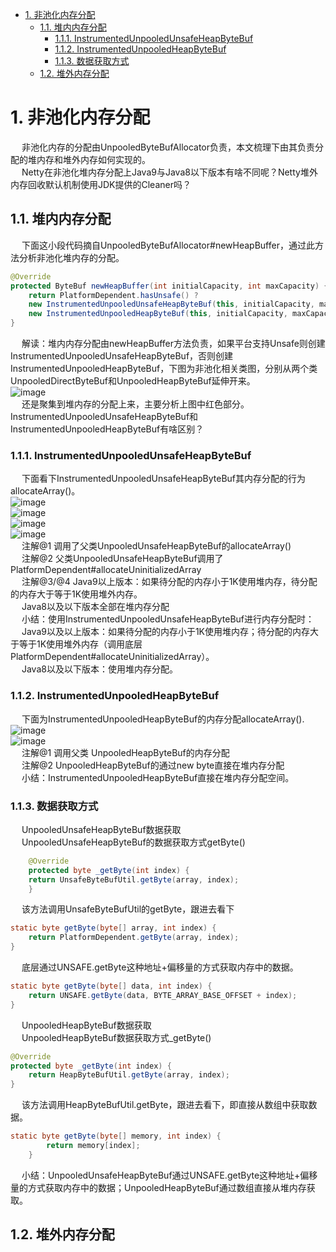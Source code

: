 

<!-- TOC -->

- [1. 非池化内存分配](#1-非池化内存分配)
    - [1.1. 堆内内存分配](#11-堆内内存分配)
        - [1.1.1. InstrumentedUnpooledUnsafeHeapByteBuf](#111-instrumentedunpooledunsafeheapbytebuf)
        - [1.1.2. InstrumentedUnpooledHeapByteBuf](#112-instrumentedunpooledheapbytebuf)
        - [1.1.3. 数据获取方式](#113-数据获取方式)
    - [1.2. 堆外内存分配](#12-堆外内存分配)

<!-- /TOC -->

# 1. 非池化内存分配  
<!-- 
https://blog.csdn.net/gaoliang1719/article/details/113787703
-->
&emsp; 非池化内存的分配由UnpooledByteBufAllocator负责，本文梳理下由其负责分配的堆内存和堆外内存如何实现的。  
&emsp; Netty在非池化堆内存分配上Java9与Java8以下版本有啥不同呢？Netty堆外内存回收默认机制使用JDK提供的Cleaner吗？  


## 1.1. 堆内内存分配
&emsp; 下面这小段代码摘自UnpooledByteBufAllocator#newHeapBuffer，通过此方法分析非池化堆内存的分配。  

```java
@Override
protected ByteBuf newHeapBuffer(int initialCapacity, int maxCapacity) {
    return PlatformDependent.hasUnsafe() ?
    new InstrumentedUnpooledUnsafeHeapByteBuf(this, initialCapacity, maxCapacity) :
    new InstrumentedUnpooledHeapByteBuf(this, initialCapacity, maxCapacity);
}
```
&emsp; 解读：堆内内存分配由newHeapBuffer方法负责，如果平台支持Unsafe则创建InstrumentedUnpooledUnsafeHeapByteBuf，否则创建InstrumentedUnpooledHeapByteBuf，下图为非池化相关类图，分别从两个类UnpooledDirectByteBuf和UnpooledHeapByteBuf延伸开来。  
![image](http://182.92.69.8:8081/img/microService/netty/netty-126.png)  
&emsp; 还是聚集到堆内存的分配上来，主要分析上图中红色部分。InstrumentedUnpooledUnsafeHeapByteBuf和InstrumentedUnpooledHeapByteBuf有啥区别？  

### 1.1.1. InstrumentedUnpooledUnsafeHeapByteBuf  
&emsp; 下面看下InstrumentedUnpooledUnsafeHeapByteBuf其内存分配的行为allocateArray()。   
![image](http://182.92.69.8:8081/img/microService/netty/netty-127.png)  
![image](http://182.92.69.8:8081/img/microService/netty/netty-128.png)  
![image](http://182.92.69.8:8081/img/microService/netty/netty-129.png)  
![image](http://182.92.69.8:8081/img/microService/netty/netty-130.png)  
&emsp; 注解@1 调用了父类UnpooledUnsafeHeapByteBuf的allocateArray()  
&emsp; 注解@2 父类UnpooledUnsafeHeapByteBuf调用了PlatformDependent#allocateUninitializedArray  
&emsp; 注解@3/@4  Java9以上版本：如果待分配的内存小于1K使用堆内存，待分配的内存大于等于1K使用堆外内存。  
&emsp; Java8以及以下版本全部在堆内存分配  
&emsp; 小结：使用InstrumentedUnpooledUnsafeHeapByteBuf进行内存分配时：  
&emsp; Java9以及以上版本：如果待分配的内存小于1K使用堆内存；待分配的内存大于等于1K使用堆外内存（调用底层PlatformDependent#allocateUninitializedArray）。  
&emsp; Java8以及以下版本：使用堆内存分配。  


### 1.1.2. InstrumentedUnpooledHeapByteBuf  
&emsp; 下面为InstrumentedUnpooledHeapByteBuf的内存分配allocateArray().   
![image](http://182.92.69.8:8081/img/microService/netty/netty-131.png)  
![image](http://182.92.69.8:8081/img/microService/netty/netty-132.png)  
&emsp; 注解@1 调用父类 UnpooledHeapByteBuf的内存分配  
&emsp; 注解@2 UnpooledHeapByteBuf的通过new byte直接在堆内存分配  
&emsp; 小结：InstrumentedUnpooledHeapByteBuf直接在堆内存分配空间。  


### 1.1.3. 数据获取方式  
&emsp; UnpooledUnsafeHeapByteBuf数据获取    
&emsp; UnpooledUnsafeHeapByteBuf的数据获取方式getByte()  

```java
    @Override
    protected byte _getByte(int index) {
    return UnsafeByteBufUtil.getByte(array, index);
    }
```

&emsp; 该方法调用UnsafeByteBufUtil的getByte，跟进去看下  

```java
static byte getByte(byte[] array, int index) {
    return PlatformDependent.getByte(array, index);
}
```

&emsp; 底层通过UNSAFE.getByte这种地址+偏移量的方式获取内存中的数据。  

```java
static byte getByte(byte[] data, int index) {
    return UNSAFE.getByte(data, BYTE_ARRAY_BASE_OFFSET + index);
}
```

&emsp; UnpooledHeapByteBuf数据获取  
&emsp; UnpooledHeapByteBuf数据获取方式_getByte()  

```java
@Override
protected byte _getByte(int index) {
    return HeapByteBufUtil.getByte(array, index);
}
```
&emsp; 该方法调用HeapByteBufUtil.getByte，跟进去看下，即直接从数组中获取数据。  

```java
static byte getByte(byte[] memory, int index) {
        return memory[index];
    }
```
&emsp; 小结：UnpooledUnsafeHeapByteBuf通过UNSAFE.getByte这种地址+偏移量的方式获取内存中的数据；UnpooledHeapByteBuf通过数组直接从堆内存获取。  

## 1.2. 堆外内存分配  

